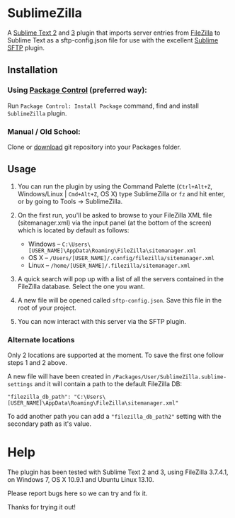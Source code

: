 SublimeZilla
============

A [Sublime Text 2](http://www.sublimetext.com/) and [3](http://www.sublimetext.com/3) plugin that imports server entries from [FileZilla](http://filezilla-project.org/) to Sublime Text as a sftp-config.json file for use with the excellent [Sublime SFTP](http://wbond.net/sublime_packages/sftp) plugin.

## Installation

### Using [Package Control](http://wbond.net/sublime_packages/package_control) (preferred way):
Run `Package Control: Install Package` command, find and install `SublimeZilla` plugin.

### Manual / Old School:
Clone or [download](https://github.com/ment4list/SublimeZilla/archive/master.zip) git repository into your Packages folder.

## Usage

1. You can run the plugin by using the Command Palette (`Ctrl+Alt+Z`, Windows/Linux | `Cmd+Alt+Z`, OS X) type SublimeZilla or `fz` and hit enter, or by going to Tools -> SublimeZilla.

2. On the first run, you'll be asked to browse to your FileZilla XML file (sitemanager.xml) via the input panel (at the bottom of the screen) which is located by default as follows:

	* Windows – `C:\Users\[USER_NAME]\AppData\Roaming\FileZilla\sitemanager.xml`
	* OS X – `/Users/[USER_NAME]/.config/filezilla/sitemanager.xml`
	* Linux – `/home/[USER_NAME]/.filezilla/sitemanager.xml`

3. A quick search will pop up with a list of all the servers contained in the FileZilla database. Select the one you want.

4. A new file will be opened called `sftp-config.json`. Save this file in the root of your project.

5. You can now interact with this server via the SFTP plugin.

### Alternate locations

Only 2 locations are supported at the moment. To save the first one follow steps 1 and 2 above.

A new file will have been created in `/Packages/User/SublimeZilla.sublime-settings` and it will contain a path to the default FileZilla DB:

`"filezilla_db_path": "C:\Users\[USER_NAME]\AppData\Roaming\FileZilla\sitemanager.xml"`

To add another path you can add a `"filezilla_db_path2"` setting with the secondary path as it's value.


Help
====

The plugin has been tested with Sublime Text 2 and 3, using FileZilla 3.7.4.1, on Windows 7, OS X 10.9.1 and Ubuntu Linux 13.10.

Please report bugs here so we can try and fix it.

Thanks for trying it out!
